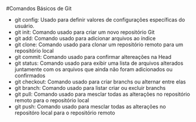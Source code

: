 #Comandos Básicos de Git

 - git config:
	Usado para definir valores de configurações específicas do usuário.
 - git init:
	Comando usado para criar um novo repositório Git
 - git add:
	Comando usado para adicionar arquivos ao índice
 - git clone:
	Comando usado para clonar um repositório remoto para um repositório local
 - git commit:
	Comando usado para confirmar altereações na Head
 - git status:
	Comando usado para exibir uma lista de arquivos alterados juntamente com os arquivos que ainda não foram adicionados ou confirmados
 - git checkout:
	Comando usado para criar branchs ou alternar entre elas
 - git branch:
	Comando usado para listar criar ou excluir branchs
 - git pull:
	Comando usado para mesclar todas as alterações no repositório remoto para o repositório local
 - git push:
	Comando usado para mesclar todas as alterações no repositóro local para o repositório remoto
